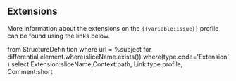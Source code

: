 ## Extensions

More information about the extensions on the <code>{{variable:issue}}</code> profile can be found using the links below.

<fql>
    from
	StructureDefinition
where
	url = %subject
for differential.element.where(sliceName.exists()).where(type.code='Extension')
 select
	Extension:sliceName,Context:path, Link:type.profile, Comment:short
</fql>